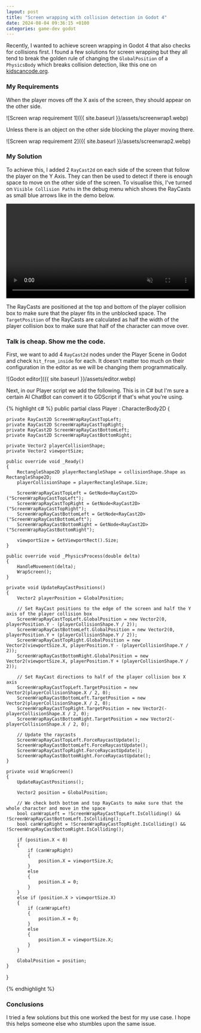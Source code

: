 ```yaml
---
layout: post
title: "Screen wrapping with collision detection in Godot 4"
date: 2024-08-04 09:36:15 +0100
categories: game-dev godot
---
```


Recently, I wanted to achieve screen wrapping in Godot 4 that also checks for collisions first. I found a few solutions for screen wrapping but they all tend to break the golden rule of changing the `GlobalPosition` of a `PhysicsBody` which breaks collision detection, like this one on [kidscancode.org](https://kidscancode.org/godot_recipes/4.x/2d/screen_wrap/).

### My Requirements

When the player moves off the X axis of the screen, they should appear on the other side.

![Screen wrap requirement 1]({{ site.baseurl }}/assets/screenwrap1.webp)

Unless there is an object on the other side blocking the player moving there.

![Screen wrap requirement 2]({{ site.baseurl }}/assets/screenwrap2.webp)

### My Solution

To achieve this, I added 2 `RayCast2d` on each side of the screen that follow the player on the Y Axis. They can then be used to detect if there is enough space to move on the other side of the screen. To visualise this, I've turned on `Visible Collision Paths` in the debug menu which shows the RayCasts as small blue arrows like in the demo below.

<video style="width: 100%; max-width: 600px; height: auto; display: block;" autoplay muted loop>
  <source src="{{ site.baseurl }}/assets/solution-demo.webm" type="video/webm">
  Your browser does not support the video tag.
</video>

The RayCasts are positioned at the top and bottom of the player collision box to make sure that the player fits in the unblocked space. The `TargetPosition` of the RayCasts are calculated as half the width of the player collision box to make sure that half of the character can move over.

### Talk is cheap. Show me the code.

First, we want to add 4 `RayCast2d` nodes under the Player Scene in Godot and check `hit_from_inside` for each. It doesn't matter too much on their configuration in the editor as we will be changing them programmatically.

![Godot editor]({{ site.baseurl }}/assets/editor.webp)

Next, in our Player script we add the following. This is in C# but I'm sure a certain AI ChatBot can convert it to GDScript if that's what you're using.

{% highlight c# %}
public partial class Player : CharacterBody2D
{

    private RayCast2D ScreenWrapRayCastTopLeft;
    private RayCast2D ScreenWrapRayCastTopRight;
    private RayCast2D ScreenWrapRayCastBottomLeft;
    private RayCast2D ScreenWrapRayCastBottomRight;

    private Vector2 playerCollisionShape;
    private Vector2 viewportSize;

    public override void _Ready()
    {
    	RectangleShape2D playerRectangleShape = collisionShape.Shape as RectangleShape2D;
    	playerCollisionShape = playerRectangleShape.Size;

    	ScreenWrapRayCastTopLeft = GetNode<RayCast2D>("ScreenWrapRayCastTopLeft");
    	ScreenWrapRayCastTopRight = GetNode<RayCast2D>("ScreenWrapRayCastTopRight");
    	ScreenWrapRayCastBottomLeft = GetNode<RayCast2D>("ScreenWrapRayCastBottomLeft");
    	ScreenWrapRayCastBottomRight = GetNode<RayCast2D>("ScreenWrapRayCastBottomRight");

    	viewportSize = GetViewportRect().Size;
    }

    public override void _PhysicsProcess(double delta)
    {
    	HandleMovement(delta);
    	WrapScreen();
    }

    private void UpdateRayCastPositions()
    {
    	Vector2 playerPosition = GlobalPosition;

    	// Set RayCast positions to the edge of the screen and half the Y axis of the player collision box
    	ScreenWrapRayCastTopLeft.GlobalPosition = new Vector2(0, playerPosition.Y - (playerCollisionShape.Y / 2));
    	ScreenWrapRayCastBottomLeft.GlobalPosition = new Vector2(0, playerPosition.Y + (playerCollisionShape.Y / 2));
    	ScreenWrapRayCastTopRight.GlobalPosition = new Vector2(viewportSize.X, playerPosition.Y - (playerCollisionShape.Y / 2));
    	ScreenWrapRayCastBottomRight.GlobalPosition = new Vector2(viewportSize.X, playerPosition.Y + (playerCollisionShape.Y / 2));

    	// Set RayCast directions to half of the player collision box X axis
    	ScreenWrapRayCastTopLeft.TargetPosition = new Vector2(playerCollisionShape.X / 2, 0);
    	ScreenWrapRayCastBottomLeft.TargetPosition = new Vector2(playerCollisionShape.X / 2, 0);
    	ScreenWrapRayCastTopRight.TargetPosition = new Vector2(-playerCollisionShape.X / 2, 0);
    	ScreenWrapRayCastBottomRight.TargetPosition = new Vector2(-playerCollisionShape.X / 2, 0);

    	// Update the raycasts
    	ScreenWrapRayCastTopLeft.ForceRaycastUpdate();
    	ScreenWrapRayCastBottomLeft.ForceRaycastUpdate();
    	ScreenWrapRayCastTopRight.ForceRaycastUpdate();
    	ScreenWrapRayCastBottomRight.ForceRaycastUpdate();
    }

    private void WrapScreen()
    {
    	UpdateRayCastPositions();

    	Vector2 position = GlobalPosition;

    	// We check both bottom and top RayCasts to make sure that the whole character and move in the space
    	bool canWrapLeft = !ScreenWrapRayCastTopLeft.IsColliding() && !ScreenWrapRayCastBottomLeft.IsColliding();
    	bool canWrapRight = !ScreenWrapRayCastTopRight.IsColliding() && !ScreenWrapRayCastBottomRight.IsColliding();

    	if (position.X < 0)
    	{
    		if (canWrapRight)
    		{
    			position.X = viewportSize.X;
    		}
    		else
    		{
    			position.X = 0;
    		}
    	}
    	else if (position.X > viewportSize.X)
    	{
    		if (canWrapLeft)
    		{
    			position.X = 0;
    		}
    		else
    		{
    			position.X = viewportSize.X;
    		}
    	}

    	GlobalPosition = position;
    }

}

{% endhighlight %}

### Conclusions

I tried a few solutions but this one worked the best for my use case. I hope this helps someone else who stumbles upon the same issue.
